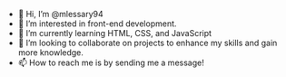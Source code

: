 - 👋 Hi, I’m @mlessary94
- 👀 I’m interested in front-end development.
- 🌱 I’m currently learning HTML, CSS, and JavaScript
- 💞️ I’m looking to collaborate on projects to enhance my skills and gain more knowledge.
- 📫 How to reach me is by sending me a message!

<!---
mlessary94/mlessary94 is a ✨ special ✨ repository because its `README.md` (this file) appears on your GitHub profile.
You can click the Preview link to take a look at your changes.
--->
